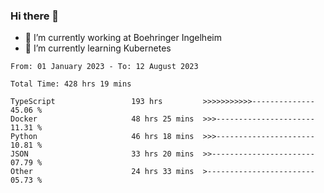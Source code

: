 ### Hi there 👋
- 🔭 I’m currently working at Boehringer Ingelheim
- 🌱 I’m currently learning Kubernetes

 
<!--START_SECTION:waka-->

```text
From: 01 January 2023 - To: 12 August 2023

Total Time: 428 hrs 19 mins

TypeScript                 193 hrs         >>>>>>>>>>>--------------   45.06 %
Docker                     48 hrs 25 mins  >>>----------------------   11.31 %
Python                     46 hrs 18 mins  >>>----------------------   10.81 %
JSON                       33 hrs 20 mins  >>-----------------------   07.79 %
Other                      24 hrs 33 mins  >------------------------   05.73 %
```

<!--END_SECTION:waka-->

 
